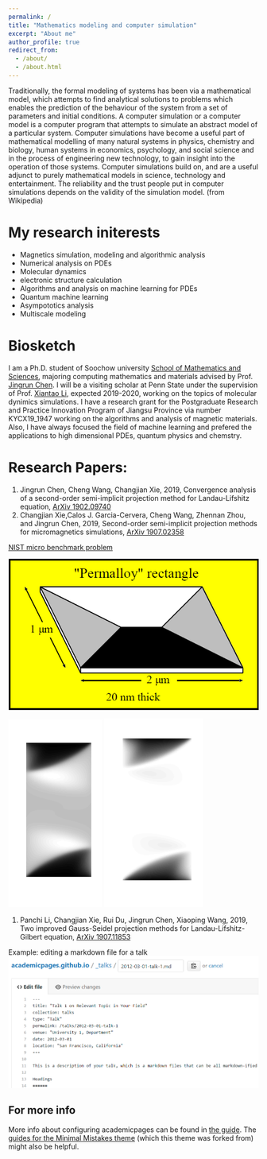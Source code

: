 ```yaml
---
permalink: /
title: "Mathematics modeling and computer simulation"
excerpt: "About me"
author_profile: true
redirect_from: 
  - /about/
  - /about.html
---
```

Traditionally, the formal modeling of systems has been via a mathematical model, which attempts to find analytical solutions to problems which enables the prediction of the behaviour of the system from a set of parameters and initial conditions.
A computer simulation or a computer model is a computer program that attempts to simulate an abstract model of a particular system. Computer simulations have become a useful part of mathematical modelling of many natural systems in physics, chemistry and biology, human systems in economics, psychology, and social science and in the process of engineering new technology, to gain insight into the operation of those systems.
Computer simulations build on, and are a useful adjunct to purely mathematical models in science, technology and entertainment. The reliability and the trust people put in computer simulations depends on the validity of the simulation model. (from Wikipedia)

My research initerests
======
* Magnetics simulation, modeling and algorithmic analysis
* Numerical analysis on PDEs
* Molecular dynamics
* electronic structure calculation
* Algorithms and analysis on machine learning for PDEs
* Quantum machine learning 
* Asympototics analysis
* Multiscale modeling

Biosketch
======
I am a Ph.D. student of Soochow university [School of Mathematics and Sciences](http://math.suda.edu.cn/), majoring computing mathematics and materials advised by Prof. [Jingrun Chen](http://web.suda.edu.cn/jingrunchen/).
I will be a visiting scholar at Penn State under the supervision of Prof. [Xiantao Li](http://personal.psu.edu/xxl12/), expected 2019-2020, working on the topics of molecular dynimics simulations. 
I have a research grant for the Postgraduate Research and Practice Innovation Program of Jiangsu Province via number KYCX19_1947 working on the algorithms and analysis of magnetic materials.
Also, I have always focused the field of machine learning and prefered the applications to high dimensional PDEs, quantum physics and chemstry.  

Research Papers:
======
1. Jingrun Chen, Cheng Wang, Changjian Xie, 2019, Convergence analysis of a second-order semi-implicit projection method for Landau-Lifshitz equation, [ArXiv 1902.09740](https://arxiv.org/pdf/1902.09740.pdf)
1. Changjian Xie,Calos J. Garcia-Cervera, Cheng Wang, Zhennan Zhou, and Jingrun Chen, 2019, Second-order semi-implicit projection methods for micromagnetics simulations, [ArXiv 1907.02358](https://arxiv.org/pdf/1907.02358.pdf)

[NIST micro benchmark problem](https://www.ctcms.nist.gov/~rdm/mumag.org.html)

![benchmark1](/images/problem1_v1.png) 

![BDF_long_mx](/images/BDF_long_mx.png) 
![BDF_long_my](/images/BDF_long_my.png)
1. Panchi Li, Changjian Xie, Rui Du, Jingrun Chen, Xiaoping Wang, 2019, Two improved Gauss-Seidel projection methods for Landau-Lifshitz-Gilbert equation, [ArXiv 1907.11853](https://arxiv.org/pdf/1907.11853.pdf)

Example: editing a markdown file for a talk
![Editing a markdown file for a talk](/images/editing-talk.png)

For more info
------
More info about configuring academicpages can be found in [the guide](https://academicpages.github.io/markdown/). The [guides for the Minimal Mistakes theme](https://mmistakes.github.io/minimal-mistakes/docs/configuration/) (which this theme was forked from) might also be helpful.
